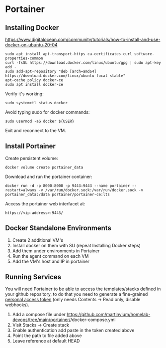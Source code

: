 # Portainer

## Installing Docker

https://www.digitalocean.com/community/tutorials/how-to-install-and-use-docker-on-ubuntu-20-04

    sudo apt install apt-transport-https ca-certificates curl software-properties-common
    curl -fsSL https://download.docker.com/linux/ubuntu/gpg | sudo apt-key add -
    sudo add-apt-repository "deb [arch=amd64] https://download.docker.com/linux/ubuntu focal stable"
    apt-cache policy docker-ce
    sudo apt install docker-ce

Verify it's working:

    sudo systemctl status docker

Avoid typing sudo for docker commands:

    sudo usermod -aG docker ${USER}

Exit and reconnect to the VM.

## Install Portainer

Create persistent volume:

    docker volume create portainer_data

Download and run the portainer container:

    docker run -d -p 8000:8000 -p 9443:9443 --name portainer --restart=always -v /var/run/docker.sock:/var/run/docker.sock -v portainer_data:/data portainer/portainer-ce:lts

Access the portainer web interfacet at:

    https://<ip-address>:9443/

## Docker Standalone Environments

1. Create 2 additional VM's
2. Install docker on them with SU (repeat Installing Docker steps)
3. Add them under environments in Portainer
4. Run the agent command on each VM
5. Add the VM's host and IP in portainer

## Running Services

You will need Portainer to be able to access the templates/stacks defined in your github repository, to do that you need to generate a fine-grained [personal access token](https://github.com/settings/personal-access-tokens) (only needs Contents -> Read only, disable webhooks).

1. Add a compose file under https://github.com/martinvium/homelab-devops/tree/main/portainer/<app>/docker-compose.yml
2. Visit Stacks -> Create stack
4. Enable authentication add paste in the token created above
5. Point the path to file added above
6. Leave reference at default HEAD
